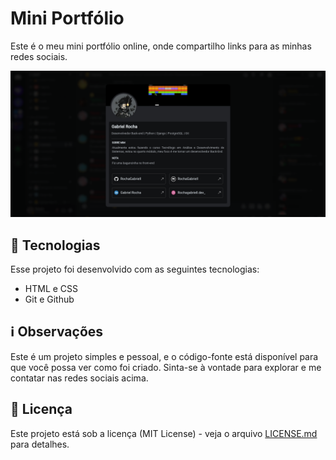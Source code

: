 # Mini Portfólio

Este é o meu mini portfólio online, onde compartilho links para as minhas redes sociais.

![Página Inicial](https://github.com/RochaGabriell/MiniPortfolio/blob/main/.github/page.png?raw=true)

## 🚀 Tecnologias

Esse projeto foi desenvolvido com as seguintes tecnologias:

- HTML e CSS
- Git e Github

## ℹ️ Observações

Este é um projeto simples e pessoal, e o código-fonte está disponível para que você possa ver como foi criado. Sinta-se à vontade para explorar e me contatar nas redes sociais acima.

## 📄 Licença
Este projeto está sob a licença (MIT License) - veja o arquivo [LICENSE.md](https://github.com/RochaGabriell/MiniPortfolio/blob/main/LICENSE) para detalhes.